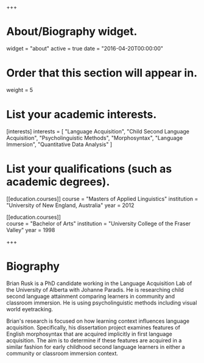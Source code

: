 +++
# About/Biography widget.
widget = "about"
active = true
date = "2016-04-20T00:00:00"

# Order that this section will appear in.
weight = 5

# List your academic interests.
[interests]
  interests = [
    "Language Acquisition",
    "Child Second Language Acquisition",
    "Psycholinguistic Methods",
    "Morphosyntax",
    "Language Immersion",
    "Quantitative Data Analysis"
  ]

# List your qualifications (such as academic degrees).
[[education.courses]]
  course = "Masters of Applied Linguistics"
  institution = "University of New England, Australia"
  year = 2012
  
[[education.courses]]  
  course = "Bachelor of Arts"
  institution = "University College of the Fraser Valley"
  year = 1998

+++

# Biography

Brian Rusk is a PhD candidate working in the Language Acquisition Lab of the University of Alberta with Johanne Paradis. He is researching child second language attainment comparing learners in community and classroom immersion. He is using psycholinguistic methods including visual world eyetracking.

Brian's research is focused on how learning context influences language acquisition. Specifically, his dissertation project examines features of English morphosyntax that are acquired implicitly in first language acquisition. The aim is to determine if these features are acquired in a similar fashion for early childhood second language learners in either a community or classroom immersion context.
